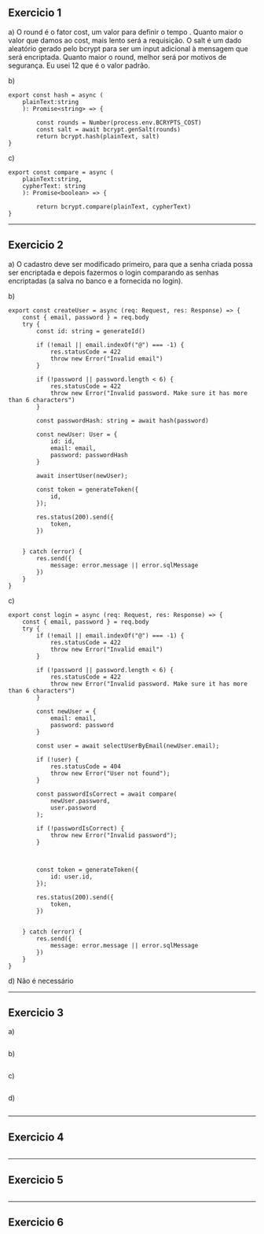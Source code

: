 ## Exercicio 1
a) O round é o fator cost, um valor para definir o tempo . Quanto maior o valor que damos ao cost, mais lento será a requisição. O salt é um dado aleatório gerado pelo bcrypt para ser um input adicional à mensagem que será encriptada. Quanto maior o round, melhor será por motivos de segurança. Eu usei 12 que é o valor padrão.

b)
```
export const hash = async (
    plainText:string
    ): Promise<string> => {

        const rounds = Number(process.env.BCRYPTS_COST)
        const salt = await bcrypt.genSalt(rounds)
        return bcrypt.hash(plainText, salt)
}
```
c)
```
export const compare = async (
    plainText:string, 
    cypherText: string
    ): Promise<boolean> => {
    
        return bcrypt.compare(plainText, cypherText)
}
```
------------
## Exercicio 2
a) O cadastro deve ser modificado primeiro, para que a senha criada possa ser encriptada e depois fazermos o login comparando as senhas encriptadas (a salva no banco e a fornecida no login).

b) 
```
export const createUser = async (req: Request, res: Response) => {
    const { email, password } = req.body
    try {
        const id: string = generateId()

        if (!email || email.indexOf("@") === -1) {
            res.statusCode = 422
            throw new Error("Invalid email")
        }

        if (!password || password.length < 6) {
            res.statusCode = 422
            throw new Error("Invalid password. Make sure it has more than 6 characters")
        }

        const passwordHash: string = await hash(password)

        const newUser: User = {
            id: id,
            email: email,
            password: passwordHash
        }

        await insertUser(newUser);

        const token = generateToken({
            id,
        });

        res.status(200).send({
            token,
        })


    } catch (error) {
        res.send({
            message: error.message || error.sqlMessage
        })
    }
}
```
c) 
```
export const login = async (req: Request, res: Response) => {
    const { email, password } = req.body
    try {
        if (!email || email.indexOf("@") === -1) {
            res.statusCode = 422
            throw new Error("Invalid email")
        }

        if (!password || password.length < 6) {
            res.statusCode = 422
            throw new Error("Invalid password. Make sure it has more than 6 characters")
        }

        const newUser = {
            email: email,
            password: password
        }

        const user = await selectUserByEmail(newUser.email);

        if (!user) {
            res.statusCode = 404
            throw new Error("User not found");
        }

        const passwordIsCorrect = await compare(
            newUser.password,
            user.password
        );

        if (!passwordIsCorrect) {
            throw new Error("Invalid password");
        }



        const token = generateToken({
            id: user.id,
        });

        res.status(200).send({
            token,
        })


    } catch (error) {
        res.send({
            message: error.message || error.sqlMessage
        })
    }
}
```
d) Não é necessário

------------
## Exercicio 3
a)
```

```

b)
```

```

c)
```

```

d)
```

```
------------
## Exercicio 4
```

```
------------
## Exercicio 5
```

```
------------
## Exercicio 6
```

```
